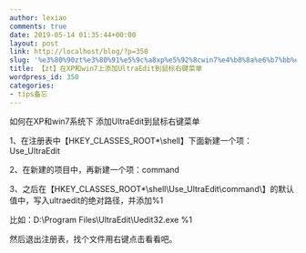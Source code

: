 ```yaml
---
author: lexiao
comments: true
date: 2019-05-14 01:35:44+00:00
layout: post
link: http://localhost/blog/?p=350
slug: '%e3%80%90zt%e3%80%91%e5%9c%a8xp%e5%92%8cwin7%e4%b8%8a%e6%b7%bb%e5%8a%a0ultraedit%e5%88%b0%e9%bc%a0%e6%a0%87%e5%8f%b3%e9%94%ae%e8%8f%9c%e5%8d%95'
title: 【zt】在XP和win7上添加UltraEdit到鼠标右键菜单
wordpress_id: 350
categories:
- tips备忘
---
```


如何在XP和win7系统下 添加UltraEdit到鼠标右键菜单

1、在注册表中【HKEY_CLASSES_ROOT\*\shell】下面新建一个项：Use_UltraEdit

2、在新建的项目中，再新建一个项：command

3、之后在【HKEY_CLASSES_ROOT\*\shell\Use_UltraEdit\command\】的默认值中，写入ultraedit的绝对路径，并添加%1

比如：D:\Program Files\UltraEdit\Uedit32.exe %1

然后退出注册表，找个文件用右键点击看看吧。

